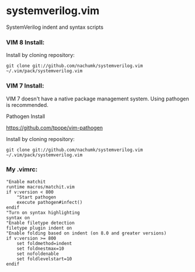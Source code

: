 systemverilog.vim
=================

SystemVerilog indent and syntax scripts

### VIM 8 Install:

Install by cloning repository:

    git clone git://github.com/nachumk/systemverilog.vim ~/.vim/pack/systemverilog.vim

### VIM 7 Install:

VIM 7 doesn't have a native package management system. Using pathogen is recommended.

Pathogen Install

https://github.com/tpope/vim-pathogen

Install by cloning repository:

    git clone git://github.com/nachumk/systemverilog.vim ~/.vim/pack/systemverilog.vim

### My .vimrc:

    "Enable matchit
    runtime macros/matchit.vim
    if v:version < 800
        "Start pathogen
        execute pathogen#infect()
    endif
    "Turn on syntax highlighting
    syntax on
    "Enable filetype detection
    filetype plugin indent on
    "Enable folding based on indent (on 8.0 and greater versions)
    if v:version >= 800
        set foldmethod=indent
        set foldnestmax=10
        set nofoldenable
        set foldlevelstart=10
    endif
